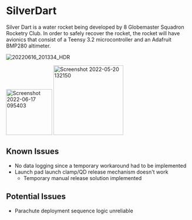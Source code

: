# SilverDart
Silver Dart is a water rocket being developed by 8 Globemaster Squadron Rocketry Club.
In order to safely recover the rocket, the rocket will have avionics that consist of a Teensy 3.2 microcontroller and an Adafruit BMP280 altimeter.

![20220616_201334_HDR](https://user-images.githubusercontent.com/18745362/174311337-72cd8148-9a6c-4c88-914f-c6a9ce9200cb.jpg)

<img width="125" alt="Screenshot 2022-06-17 095403" src="https://user-images.githubusercontent.com/18745362/174312337-e5f00e93-71c2-4335-bc05-cadc89e5d4ec.png">

<img width="190" alt="Screenshot 2022-05-20 132150" src="https://user-images.githubusercontent.com/18745362/174855904-3c4e4c81-c9cf-4287-8c77-e1c552ad5e42.png">

## Known Issues
- No data logging since a temporary workaround had to be implemented
- Launch pad launch clamp/QD release mechanism doesn't work
  - Temporary manual release solution implemented

## Potential Issues
- Parachute deployment sequence logic unreliable
